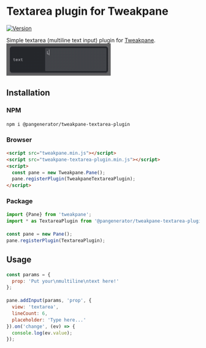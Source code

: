 # Textarea plugin for Tweakpane
[![Version](http://img.shields.io/npm/v/@pangenerator/tweakpane-textarea-plugin.svg)](https://www.npmjs.org/package/@pangenerator/tweakpane-textarea-plugin)

Simple textarea (multiline text input) plugin for [Tweakpane][tweakpane].\
![image](multiline2.gif)

## Installation

### NPM

`npm i @pangenerator/tweakpane-textarea-plugin`

### Browser

```html
<script src="tweakpane.min.js"></script>
<script src="tweakpane-textarea-plugin.min.js"></script>
<script>
  const pane = new Tweakpane.Pane();
  pane.registerPlugin(TweakpaneTextareaPlugin);
</script>
```


### Package

```js
import {Pane} from 'tweakpane';
import * as TextareaPlugin from '@pangenerator/tweakpane-textarea-plugin';

const pane = new Pane();
pane.registerPlugin(TextareaPlugin);
```

## Usage

```js
const params = {
  prop: 'Put your\nmultiline\ntext here!'
};

pane.addInput(params, 'prop', {
  view: 'textarea',
  lineCount: 6,
  placeholder: 'Type here...'
}).on('change', (ev) => {
  console.log(ev.value);
});
```

[tweakpane]: https://github.com/cocopon/tweakpane/
